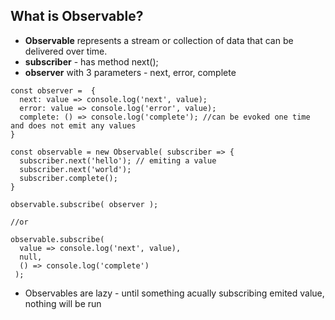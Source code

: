 ## What is Observable?

- **Observable** represents a stream or collection of data that can be delivered over time.
- **subscriber** - has method next();
- **observer** with 3 parameters - next, error, complete

```
const observer =  {
  next: value => console.log('next', value);
  error: value => console.log('error', value);
  complete: () => console.log('complete'); //can be evoked one time and does not emit any values
}

const observable = new Observable( subscriber => {
  subscriber.next('hello'); // emiting a value
  subscriber.next('world');
  subscriber.complete();
}

observable.subscribe( observer );

//or

observable.subscribe( 
  value => console.log('next', value),
  null,
  () => console.log('complete')
 );
```

- Observables are lazy - until something acually subscribing emited value, nothing will be run

